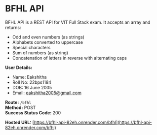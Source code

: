 # BFHL API

BFHL API is a REST API for VIT Full Stack exam. It accepts an array and returns:

- Odd and even numbers (as strings)  
- Alphabets converted to uppercase  
- Special characters  
- Sum of numbers (as string)  
- Concatenation of letters in reverse with alternating caps  

**User Details:**  
- Name: Eakshitha  
- Roll No: 22bps1184  
- DOB: 16 June 2005  
- Email: eakshitha2005@gmail.com  

**Route:** `/bfhl`  
**Method:** POST  
**Success Status Code:** 200  

**Hosted URL:** [https://bfhl-api-82eh.onrender.com/bfhl](https://bfhl-api-82eh.onrender.com/bfhl)

